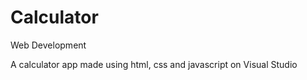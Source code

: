# Calculator
Web Development

A calculator app made using html, css and javascript on Visual Studio
